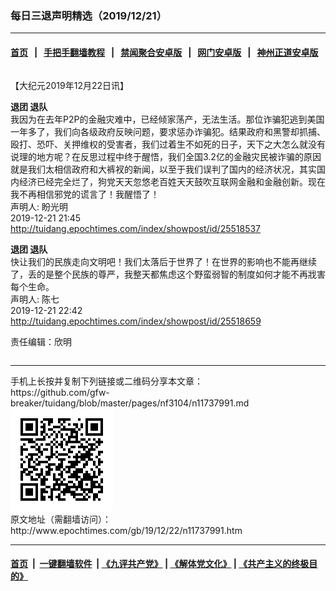 ### 每日三退声明精选（2019/12/21）
------------------------

#### [首页](https://github.com/gfw-breaker/banned-news/blob/master/README.md) &nbsp;&nbsp;|&nbsp;&nbsp; [手把手翻墙教程](https://github.com/gfw-breaker/guides/wiki) &nbsp;&nbsp;|&nbsp;&nbsp; [禁闻聚合安卓版](https://github.com/gfw-breaker/bn-android) &nbsp;&nbsp;|&nbsp;&nbsp; [网门安卓版](https://github.com/oGate2/oGate) &nbsp;&nbsp;|&nbsp;&nbsp; [神州正道安卓版](https://github.com/SzzdOgate/update) 



<div class="column" id="artbody" itemprop="articleBody">
 <!-- article content begin -->
 <p>
  【大纪元2019年12月22日讯】
 </p>
 <p>
  <strong>
   退团 退队
  </strong>
  <br/>
  我因为在去年P2P的金融灾难中，已经倾家荡产，无法生活。那位诈骗犯逃到美国一年多了，我们向各级政府反映问题，要求惩办诈骗犯。结果政府和黑警却抓捕、殴打、恐吓、关押维权的受害者，我们过着生不如死的日子，天下之大怎么就没有说理的地方呢？在反思过程中终于醒悟，我们全国3.2亿的金融灾民被诈骗的原因就是我们太相信政府和大裤衩的新闻，以至于我们误判了国内的经济状况，其实国内经济已经完全烂了，狗党天天忽悠老百姓天天鼓吹互联网金融和金融创新。现在我不再相信邪党的谎言了！我醒悟了！
  <br/>
  声明人: 盼光明
  <br/>
  2019-12-21 21:45
  <br/>
  <a href="http://tuidang.epochtimes.com/index/showpost/id/25518537">
   http://tuidang.epochtimes.com/index/showpost/id/25518537
  </a>
 </p>
 <p>
  <strong>
   退团 退队
  </strong>
  <br/>
  快让我们的民族走向文明吧！我们太落后于世界了！在世界的影响也不能再继续了，丢的是整个民族的尊严，我整天都焦虑这个野蛮弱智的制度如何才能不再戕害每个生命。
  <br/>
  声明人: 陈七
  <br/>
  2019-12-21 22:42
  <br/>
  <a href="http://tuidang.epochtimes.com/index/showpost/id/25518659">
   http://tuidang.epochtimes.com/index/showpost/id/25518659
  </a>
 </p>
 <p>
  责任编辑：欣明
 </p>
 <!-- article content end -->
 <div id="below_article_ad">
  <div id="below_article_ad_inner">
  </div>
 </div>
</div>

<hr/>
手机上长按并复制下列链接或二维码分享本文章：<br/>
https://github.com/gfw-breaker/tuidang/blob/master/pages/nf3104/n11737991.md <br/>
<a href='https://github.com/gfw-breaker/tuidang/blob/master/pages/nf3104/n11737991.md'><img src='https://github.com/gfw-breaker/tuidang/blob/master/pages/nf3104/n11737991.md.png'/></a> <br/>
原文地址（需翻墙访问）：http://www.epochtimes.com/gb/19/12/22/n11737991.htm


------------------------
#### [首页](https://github.com/gfw-breaker/banned-news/blob/master/README.md) &nbsp;|&nbsp; [一键翻墙软件](https://github.com/gfw-breaker/nogfw/blob/master/README.md) &nbsp;| [《九评共产党》](https://github.com/gfw-breaker/9ping.md/blob/master/README.md#九评之一评共产党是什么) | [《解体党文化》](https://github.com/gfw-breaker/jtdwh.md/blob/master/README.md) | [《共产主义的终极目的》](https://github.com/gfw-breaker/gczydzjmd.md/blob/master/README.md)


<img src='http://gfw-breaker.win/tuidang/pages/nf3104/n11737991.md' width='0px' height='0px'/>